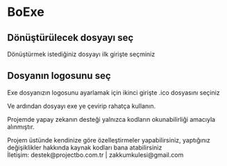 # BoExe
<h2>Dönüştürülecek dosyayı seç</h2>
<p>Dönüştürmek istediğiniz dosyayı ilk girişte seçminiz</p>
<h2>Dosyanın logosunu seç</h2>
<p>Exe dosyanızın logosunu ayarlamak için ikinci girişte .ico dosyasını seçiniz</p>

<p>Ve ardından dosyayı exe ye çevirip rahatça kullanın.</p>

<p>Projemde yapay zekanın desteği yalnızca kodların okunabilirliği amacıyla alınmıştır.</p>
<p>Projem üstünde kendinize göre özelleştirmeler yapabilirsiniz, yaptığınız değişiklikler hakkında kaynak kodları bana atabilirsiniz <br>
İletişim: destek@projectbo.com.tr | zakkumkulesi@gmail.com
</p>
